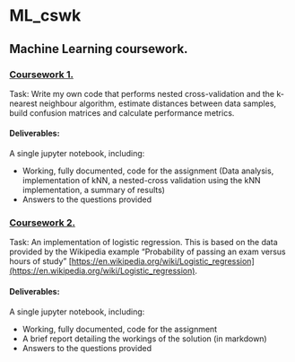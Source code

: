 # ML_cswk
## Machine Learning coursework.

### [Coursework 1.](mzdun001_CW1.ipynb)
Task: Write my own code that performs nested cross-validation and the k-nearest neighbour algorithm, estimate distances between data 
samples, build confusion matrices and calculate performance metrics.

#### Deliverables:
A single jupyter notebook, including:
- Working, fully documented, code for the assignment (Data analysis, implementation of kNN, a nested-cross validation using the kNN implementation, 
a summary of results)
- Answers to the questions provided

### [Coursework 2.](mzdun001_CW2.ipynb)
Task: An implementation of logistic regression. This is
based on the data provided by the Wikipedia example “Probability of passing an exam versus
hours of study” [https://en.wikipedia.org/wiki/Logistic_regression](https://en.wikipedia.org/wiki/Logistic_regression).

#### Deliverables:
A single jupyter notebook, including:
- Working, fully documented, code for the assignment
- A brief report detailing the workings of the solution (in markdown)
- Answers to the questions provided
